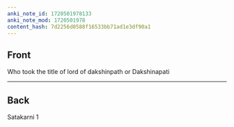 ```yaml
---
anki_note_id: 1720501978133
anki_note_mod: 1720501978
content_hash: 7d2256d0588f16533bb71ad1e3df90a1
---
```


## Front

Who took the title of lord of dakshinpath or Dakshinapati

<hr/>

## Back

Satakarni 1